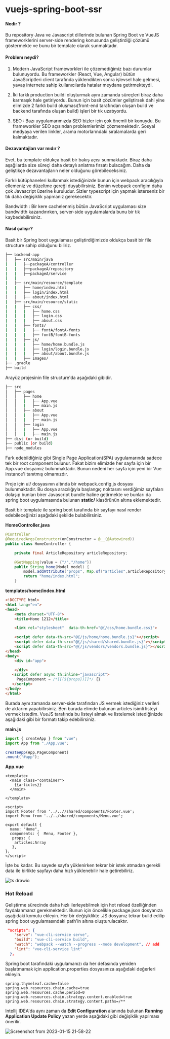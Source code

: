 # vuejs-spring-boot-ssr

#### Nedir ? 

Bu repository Java ve Javascript dillerinde bulunan Spring Boot ve VueJS frameworklerini server-side rendering konusunda 
geliştirdiği çözümü göstermekte ve bunu bir template olarak sunmaktadır. 

#### Problem neydi?

1. Modern JavaScript frameworkleri ile çözemediğimiz bazı durumlar bulunuyordu. Bu frameworkler (React, Vue, Angular) bütün JavaScriptleri client tarafında yüklendikten sonra işlevsel hale gelmesi, yavaş internete sahip kullanıcılarda hatalar meydana getirmekteydi.

2. İki farklı production buildi oluşturmak aynı zamanda süreçleri biraz daha karmaşık hale getiriyordu. Bunun için basit çözümler geliştirsek dahi yine elimizde 2 farklı build oluşması(front-end tarafından oluşan build ve backend tarafında oluşan build) işleri bir tık uzatıyordu. 

3. SEO : Bazı uygulamarımızda SEO bizler için çok önemli bir konuydu. Bu frameworkler SEO açısından problemlerimizi çözmemektedir. Sosyal medyaya verilen linkler, arama motorlarındaki sıralamalarda geri kalmaktadır. 

#### Dezavantajları var mıdır ? 

Evet, bu template oldukça basit bir bakış açısı sunmaktadır. Biraz daha aşağılarda size süreçi daha detaylı anlatma fırsatı bulacağım.  Daha da geliştikçe dezavantajların neler olduğunu görebileceksiniz. 

Farklı kütüphaneleri kullanmak istediğinizde bunun için webpack aracılığıyla ellemeniz ve düzeltme gereği duyabilirsiniz. Benim webpack configim daha çok Javascript üzerine kuruludur. Sizler typescript için yapmak isterseniz bir tık daha değişiklik yapmanız gerekecektir. 

Bandwidth : Bir kere cachelenmiş bütün JavaScript uygulaması size bandwidth kazandırırken, server-side uygulamalarda bunu bir tık kaybedebilirsiniz. 

#### Nasıl çalışır? 

Basit bir Spring boot uygulaması geliştirdiğimizde oldukça basit bir file structure sahip olduğunu biliriz. 


```bash
├── backend-app
│   ├── src/main/java 
|   |   ├──packageA/controller
|   |   ├──packageA/repository
|   |   ├──packageA/service 
|   |
|   ├── src/main/resource/template 
|   |   ├── home/index.html
|   |   ├── login/index.html
│   │   ├── about/index.html
|   ├── src/main/resource/static 
|   |   ├── css/
|   |   |   ├── home.css
|   |   |   ├── login.css
|   |   |   ├── about.css
|   |   ├── fonts/
|   |   |   ├── fontA/fontA-fonts
|   |   |   ├── fontB/fontB-fonts
|   |   ├── js/
|   |   |   ├── home/home.bundle.js
|   |   |   ├── login/login.bundle.js
|   |   |   ├── about/about.bundle.js
|   |   ├── images/
├── .gradle
├── build
```

Arayüz projesinin file structure'da aşağıdaki gibidir. 



```bash
├── src
│   ├── pages
│   │   ├── home
│   │   |   ├── App.vue
│   │   |   ├── main.js
│   │   ├── about
│   │   |   ├── App.vue
│   │   |   ├── main.js
│   │   ├── login
│   │   |   ├── App.vue
│   │   |   ├── main.js
├── dist (or build)
├── public (or build)
├── node_modules
```



Fark edebildiğiniz gibi Single Page Application(SPA) uygulamarında sadece tek bir root component bulunur. Fakat bizim elimizde her sayfa için bir App.vue dosyamız bulunmaktadır. Bunun nedeni her sayfa için yeni bir Vue instance'i tanıtmış olmamızdır. 


Proje için ui/ dosyasının altında bir webpack.config.js dosyası bulunmaktadır. Bu dosya aracılığıyla başlangıç noktasını verdiğimiz sayfaları dolaşıp bunları birer Javascript bundle haline getirmekte ve bunları da spring boot uygulamasında bulunan **static/** klasörünün altına eklemektedir.

 Basit bir template ile spring boot tarafında bir sayfayı nasıl render edebileceğinizi aşağıdaki şekilde bulabilirsiniz. 

**HomeController.java**
```java
@Controller
@RequiredArgsConstructor(onConstructor = @__(@Autowired))
public class HomeController {

    private final ArticleRepository articleRepository;

    @GetMapping(value = {"/","/home"})
    public String home(Model model) {
        model.addAttribute("props", Map.of("articles",articleRepository.findAll()));
        return "home/index.html";
    }
```

**templates/home/index.html**
```html
<!DOCTYPE html>
<html lang="en">
<head>
    <meta charset="UTF-8">
    <title>Home 1212</title>

    <link rel="stylesheet"  data-th-href="@{/css/home.bundle.css}">

    <script defer data-th-src="@{/js/home/home.bundle.js}"></script>
    <script defer data-th-src="@{/js/shared/shared.bundle.js}"></script>
    <script defer data-th-src="@{/js/vendors/vendors.bundle.js}"></script>
</head>
<body>
    <div id="app">

    </div>
   <script defer async th:inline="javascript">
     PageComponent = /*[[(${props})]]*/ {}
   </script>
</body>
</html>
```
Burada aynı zamanda server-side tarafından JS vermek istediğiniz verileri de aktarım yapabilirsiniz. Ben burada elimde bulunan articles isimli listeyi vermek istedim. VueJS tarafında bu listeyi almak ve listelemek istediğinizde aşağıdaki gibi bir formatı takip edebilirsiniz. 

**main.js** 
```js
import { createApp } from "vue";
import App from "./App.vue";

createApp(App,PageComponent)
.mount("#app");
```


**App.vue** 
```vue
<template>
  <main class="container">
    {{articles}}
  </main>

</template>

<script>
import Footer from '../..//shared/components/Footer.vue';
import Menu from '../../shared/components/Menu.vue';

export default {
  name: "Home",
  components: {  Menu, Footer },
   props: {
    articles:Array
   },
};
</script>

```

İşte bu kadar. Bu sayede sayfa yüklenirken tekrar bir istek atmadan gerekli data ile birlikte sayfayı daha hızlı yüklenebilir hale getirebiliriz. 

![ts drawio](https://user-images.githubusercontent.com/47042445/212561057-72129c46-f44a-4678-a582-3063bddf7dc5.png)

### Hot Reload


Geliştirme sürecinde daha hızlı ilerleyebilmek için hot reload özelliğinden faydalanmanız gerekmektedir. Bunun için öncelikle package.json dosyanıza aşağıdaki komutu ekleyin. Her bir değişiklikte .JS dosyanız tekrar build edilip spring boot uygulamasındaki path'in altına oluşturulacaktır.

```json
 "scripts": {
    "serve": "vue-cli-service serve",
    "build": "vue-cli-service build",
    "watch": "webpack --watch --progress --mode development", // add 
    "lint": "vue-cli-service lint"
  },
```
Spring boot tarafındaki uygulamanızı da her defasında yeniden başlatmamak için application.properties dosyasınıza aşağıdaki değerleri ekleyin. 

```properties
spring.thymeleaf.cache=false
spring.web.resources.chain.cache=true
spring.web.resources.cache.period=0
spring.web.resources.chain.strategy.content.enabled=true
spring.web.resources.chain.strategy.content.paths=/**
```

Intellij IDEA'da aynı zaman da  **Edit Configuration** alanında bulunan **Running Application Update Policy** yazan yerde aşağıdaki gibi değişiklik yapılması önerilir. 

![Screenshot from 2023-01-15 21-58-22](https://user-images.githubusercontent.com/47042445/212561398-87ca7f75-48de-41f8-9497-52a2fcc350a1.png)




